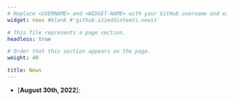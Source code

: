 ```yaml
---
# Replace <USERNAME> and <WIDGET-NAME> with your GitHub username and widget name, respectively.
widget: news #blank #'github.izzeddinteeti.newss'

# This file represents a page section.
headless: true

# Order that this section appears on the page.
weight: 40

title: News
---
```

* [**August 30th, 2022**]: 